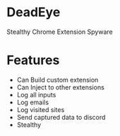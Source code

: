 # DeadEye
Stealthy Chrome Extension Spyware

# Features
+ Can Build custom extension
+ Can Inject to other extensions
+ Log all inputs
+ Log emails
+ Log visited sites
+ Send captured data to discord
+ Stealthy
